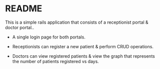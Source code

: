 # README
This is a simple rails application that consists of a receptionist portal & doctor portal..

* A single login page for both portals.

* Receptionists can register a new patient & perform CRUD operations.

* Doctors can view registered patients & view the graph that represents the number of patients registered vs days.
